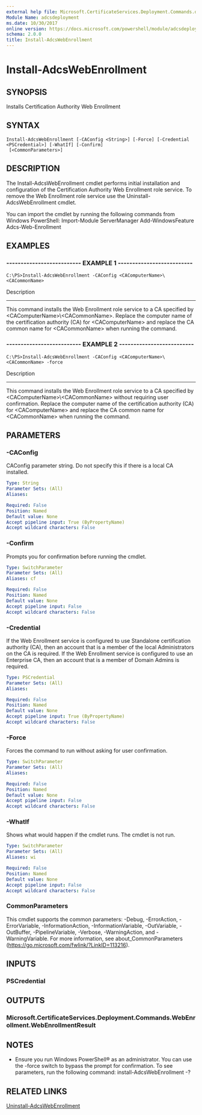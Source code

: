 ```yaml
---
external help file: Microsoft.CertificateServices.Deployment.Commands.dll-Help.xml
Module Name: adcsdeployment
ms.date: 10/30/2017
online version: https://docs.microsoft.com/powershell/module/adcsdeployment/install-adcswebenrollment?view=windowsserver2012r2-ps&wt.mc_id=ps-gethelp
schema: 2.0.0
title: Install-AdcsWebEnrollment
---
```


# Install-AdcsWebEnrollment

## SYNOPSIS
Installs Certification Authority Web Enrollment

## SYNTAX

```
Install-AdcsWebEnrollment [-CAConfig <String>] [-Force] [-Credential <PSCredential>] [-WhatIf] [-Confirm]
 [<CommonParameters>]
```

## DESCRIPTION
The Install-AdcsWebEnrollment cmdlet performs initial installation and configuration of the Certification Authority Web Enrollment role service.
To remove the Web Enrollment role service use the Uninstall-AdcsWebEnrollment cmdlet.

You can import the cmdlet by running the following commands from Windows PowerShell:
Import-Module ServerManager
Add-WindowsFeature Adcs-Web-Enrollment

## EXAMPLES

### -------------------------- EXAMPLE 1 --------------------------
```
C:\PS>Install-AdcsWebEnrollment -CAConfig <CAComputerName>\<CACommonName>
```

Description

-----------

This command installs the Web Enrollment role service to a CA specified by \<CAComputerName\>\\\<CACommonName\>.
Replace the computer name of the certification authority (CA) for \<CAComputerName\> and replace the CA common name for \<CACommonName\> when running the command.

### -------------------------- EXAMPLE 2 --------------------------
```
C:\PS>Install-AdcsWebEnrollment -CAConfig <CAComputerName>\<CACommonName> -force
```

Description

-----------

This command installs the Web Enrollment role service to a CA specified by \<CAComputerName\>\\\<CACommonName\> without requiring user confirmation.
Replace the computer name of the certification authority (CA) for \<CAComputerName\> and replace the CA common name for \<CACommonName\> when running the command.

## PARAMETERS

### -CAConfig
CAConfig parameter string.
Do not specify this if there is a local CA installed.

```yaml
Type: String
Parameter Sets: (All)
Aliases: 

Required: False
Position: Named
Default value: None
Accept pipeline input: True (ByPropertyName)
Accept wildcard characters: False
```

### -Confirm
Prompts you for confirmation before running the cmdlet.

```yaml
Type: SwitchParameter
Parameter Sets: (All)
Aliases: cf

Required: False
Position: Named
Default value: None
Accept pipeline input: False
Accept wildcard characters: False
```

### -Credential
If the Web Enrollment service is configured to use Standalone certification authority (CA), then an account that is a member of the local Administrators on the CA is required.
If the Web Enrollment service is configured to use an Enterprise CA, then an account that is a member of Domain Admins is required.

```yaml
Type: PSCredential
Parameter Sets: (All)
Aliases: 

Required: False
Position: Named
Default value: None
Accept pipeline input: True (ByPropertyName)
Accept wildcard characters: False
```

### -Force
Forces the command to run without asking for user confirmation.

```yaml
Type: SwitchParameter
Parameter Sets: (All)
Aliases: 

Required: False
Position: Named
Default value: None
Accept pipeline input: False
Accept wildcard characters: False
```

### -WhatIf
Shows what would happen if the cmdlet runs. The cmdlet is not run.

```yaml
Type: SwitchParameter
Parameter Sets: (All)
Aliases: wi

Required: False
Position: Named
Default value: None
Accept pipeline input: False
Accept wildcard characters: False
```

### CommonParameters
This cmdlet supports the common parameters: -Debug, -ErrorAction, -ErrorVariable, -InformationAction, -InformationVariable, -OutVariable, -OutBuffer, -PipelineVariable, -Verbose, -WarningAction, and -WarningVariable. For more information, see about_CommonParameters (https://go.microsoft.com/fwlink/?LinkID=113216).

## INPUTS

### PSCredential

## OUTPUTS

### Microsoft.CertificateServices.Deployment.Commands.WebEnrollment.WebEnrollmentResult

## NOTES
* Ensure you run Windows PowerShell® as an administrator. You can use the -force switch to bypass the prompt for confirmation.
To see parameters, run the following command: install-AdcsWebEnrollment -?

## RELATED LINKS

[Uninstall-AdcsWebEnrollment](./Uninstall-AdcsWebEnrollment.md)

